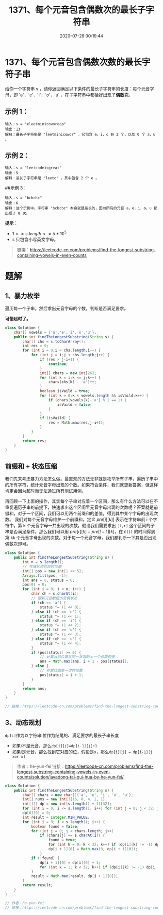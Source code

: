 ﻿---
title: 1371、每个元音包含偶数次的最长子字符串
categories:
- leetcode
tags:
  - null
date: 2020-07-26 00:19:44
---

# 1371、每个元音包含偶数次数的最长字符子串

给你一个字符串 s ，请你返回满足以下条件的最长子字符串的长度：每个元音字母，即 'a'，'e'，'i'，'o'，'u' ，在子字符串中都恰好出现了**偶数次**。


## 示例 1：
```
输入：s = "eleetminicoworoep"
输出：13
解释：最长子字符串是 "leetminicowor" ，它包含 e，i，o 各 2 个，以及 0 个 a，u 。
```
## 示例 2：
```
输入：s = "leetcodeisgreat"
输出：5
解释：最长子字符串是 "leetc" ，其中包含 2 个 e 。
```
##示例 3：
```
输入：s = "bcbcbc"
输出：6
解释：这个示例中，字符串 "bcbcbc" 本身就是最长的，因为所有的元音 a，e，i，o，u 都出现了 0 次。
```

**提示：** 

- $1 <= s.length <= 5 * 10^5$
- s 只包含小写英文字母。
> 链接：https://leetcode-cn.com/problems/find-the-longest-substring-containing-vowels-in-even-counts

# 题解
## 1、暴力枚举
遍历每一个子串，然后求出元音字母的个数，判断是否满足要求。

**可惜超时了。**
```java
class Solution {
    char[] vowels = {'a','e','i','o','u'};
    public int findTheLongestSubstring(String s) {
        char[] chs = s.toCharArray();
        int res = 0;
        for (int i = 0;i < chs.length;i++) {
            for (int j = i;j < chs.length;j++) {
                if (res > j-i+1) {
                    continue;
                }
                int[] chars = new int[26];
                for (int k = i;k <= j;k++) {
                    chars[chs[k] - 'a']++;
                }
                boolean isVaild = true;
                for (int k = 0;k < vowels.length && isVaild;k++) {
                    if (chars[vowels[k]-'a'] % 2 == 1) {
                        isVaild = false;
                    }
                }
                if (isVaild) {
                    res = Math.max(res,j-i+1);
                }
            }
        }
        return res;
    }
}
```

## 前缀和 + 状态压缩
我们先来考虑暴力方法怎么做。最直观的方法无非就是枚举所有子串，遍历子串中的所有字符，统计元音字母出现的个数。如果符合条件，我们就更新答案，但这样肯定会因为超时而无法通过所有测试用例。

再回顾一下上面的操作，其实每个子串对应着一个区间，那么有什么方法可以在不重复遍历子串的前提下，快速求出这个区间里元音字母出现的次数呢？答案就是前缀和，对于一个区间，我们可以用两个前缀和的差值，得到其中某个字母的出现次数。
我们对每个元音字母维护一个前缀和，定义 $\textit{pre}[i][k]$] 表示在字符串前 i 个字符中，第 k 个元音字母一共出现的次数。假设我们需要求出 `[l,r]` 这个区间的子串是否满足条件，那么我们可以用 $pre[r][k]-pre[l-1][k]$，在 `O(1)` 的时间得到第 kk 个元音字母出现的次数。对于每一个元音字母，我们都判断一下其是否出现偶数次即可。


```java
class Solution {
    public int findTheLongestSubstring(String s) {
        int n = s.length();
        // 存储状态对应的位置
        int[] pos = new int[1 << 5];
        Arrays.fill(pos, -1);
        int ans = 0, status = 0;
        pos[0] = 0;
        for (int i = 0; i < n; i++) {
            char ch = s.charAt(i);
            // 跟新元音数组的奇偶状态
            if (ch == 'a') {
                status ^= (1 << 0);
            } else if (ch == 'e') {
                status ^= (1 << 1);
            } else if (ch == 'i') {
                status ^= (1 << 2);
            } else if (ch == 'o') {
                status ^= (1 << 3);
            } else if (ch == 'u') {
                status ^= (1 << 4);
            }
            if (pos[status] >= 0) {
                // 计算当前位置与同一状态的上一个位置的差
                ans = Math.max(ans, i + 1 - pos[status]);
            } else {
                // 存放状态第一次的位置
                pos[status] = i + 1;
            }
        }
        return ans;
    }
}

// 链接：https://leetcode-cn.com/problems/find-the-longest-substring-containing-vowels-in-even-counts/solution/mei-ge-yuan-yin-bao-han-ou-shu-ci-de-zui-chang-z-2/
```

## 3、动态规划
`dp[i]`作为以字符串i位作为结尾的、满足要求的最长子串长度

- 如果i不是元音，那么`dp[i][j]=dp[i-1][j]+1`
- 如果i是元音，那么找到它对应的位，假设是x，那么`dp[i][j] = dp[i-1][j xor x]`

> 作者：he-yun-fei
> 链接：https://leetcode-cn.com/problems/find-the-longest-substring-containing-vowels-in-even-counts/solution/javadong-tai-gui-hua-by-he-yun-fei/

```java
class Solution {
    public int findTheLongestSubstring(String s) {
        char[] chars = new char[]{'a', 'e', 'i', 'o', 'u'};
        int[] nums = new int[]{16, 8, 4, 2, 1};
        int[][] dp = new int[s.length() + 1][32];
        for (int i = 0; i <= s.length(); i++) for (int j = 0; j < 32; j++) dp[i][j] = -1;
        dp[0][0] = 0;
        int result = Integer.MIN_VALUE;
        for (int i = 0; i < s.length(); i++) {
            boolean found = false;
            for (int j = 0; j < chars.length; j++)
                if (chars[j] == s.charAt(i)) {
                    found = true;
                    for (int k = 0; k < 32; k++) if (dp[i][k] != -1) dp[i + 1][k ^ nums[j]] = dp[i][k] + 1;
                    dp[i + 1][0] = Math.max(0, dp[i + 1][0]);
                }
            if (!found) {
                dp[i + 1][0] = dp[i][0] + 1;
                for (int k = 1; k < 32; k++) if (dp[i][k] != -1) dp[i + 1][k] = dp[i][k] + 1;
            }
            result = Math.max(result, dp[i + 1][0]);
        }
        return result;
    }
}

// 作者：he-yun-fei
// 链接：https://leetcode-cn.com/problems/find-the-longest-substring-containing-vowels-in-even-counts/solution/javadong-tai-gui-hua-by-he-yun-fei/

```